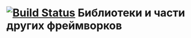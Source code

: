# [![Build Status](https://secure.travis-ci.org/nergal/kohana-libs.png)](https://secure.travis-ci.org/nergal/kohana-libs/) Библиотеки и части других фреймворков